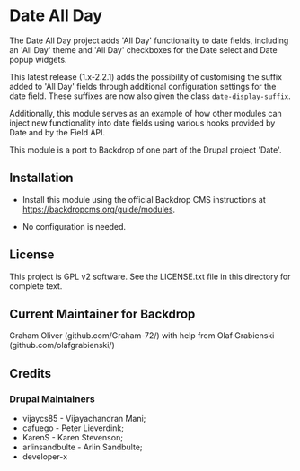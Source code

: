 # Date All Day

The Date All Day project adds 'All Day' functionality to date fields,
including an 'All Day' theme and 'All Day' checkboxes for the 
Date select and Date popup widgets.

This latest release (1.x-2.2.1) adds the possibility of customising the
suffix added to 'All Day' fields through additional configuration settings
for the date field. These suffixes are now also given the class
`date-display-suffix`.

Additionally, this module serves as an example of how other modules can inject 
new functionality into date fields using various hooks provided by Date and by 
the Field API.

This module is a port to Backdrop of one part of the Drupal project 'Date'. 

## Installation

- Install this module using the official Backdrop CMS instructions at
  https://backdropcms.org/guide/modules.

- No configuration is needed.


## License

This project is GPL v2 software. See the LICENSE.txt file in this directory
for complete text.
    
    
## Current Maintainer for Backdrop

Graham Oliver (github.com/Graham-72/)
with help from
Olaf Grabienski (github.com/olafgrabienski/)


## Credits

### Drupal Maintainers
- vijaycs85 - Vijayachandran Mani;
- cafuego - Peter Lieverdink;  
- KarenS - Karen Stevenson;  
- arlinsandbulte - Arlin Sandbulte;  
- developer-x

